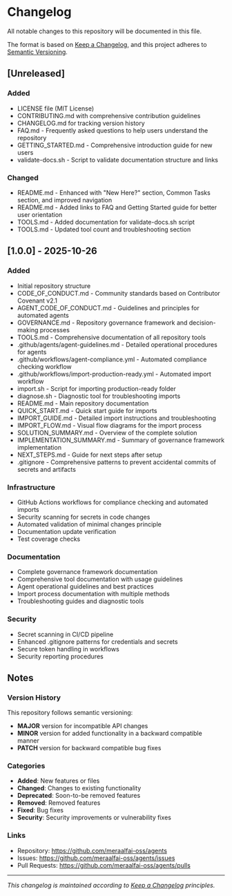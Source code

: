 # Changelog

All notable changes to this repository will be documented in this file.

The format is based on [Keep a Changelog](https://keepachangelog.com/en/1.0.0/),
and this project adheres to [Semantic Versioning](https://semver.org/spec/v2.0.0.html).

## [Unreleased]

### Added
- LICENSE file (MIT License)
- CONTRIBUTING.md with comprehensive contribution guidelines
- CHANGELOG.md for tracking version history
- FAQ.md - Frequently asked questions to help users understand the repository
- GETTING_STARTED.md - Comprehensive introduction guide for new users
- validate-docs.sh - Script to validate documentation structure and links

### Changed
- README.md - Enhanced with "New Here?" section, Common Tasks section, and improved navigation
- README.md - Added links to FAQ and Getting Started guide for better user orientation
- TOOLS.md - Added documentation for validate-docs.sh script
- TOOLS.md - Updated tool count and troubleshooting section

## [1.0.0] - 2025-10-26

### Added
- Initial repository structure
- CODE_OF_CONDUCT.md - Community standards based on Contributor Covenant v2.1
- AGENT_CODE_OF_CONDUCT.md - Guidelines and principles for automated agents
- GOVERNANCE.md - Repository governance framework and decision-making processes
- TOOLS.md - Comprehensive documentation of all repository tools
- .github/agents/agent-guidelines.md - Detailed operational procedures for agents
- .github/workflows/agent-compliance.yml - Automated compliance checking workflow
- .github/workflows/import-production-ready.yml - Automated import workflow
- import.sh - Script for importing production-ready folder
- diagnose.sh - Diagnostic tool for troubleshooting imports
- README.md - Main repository documentation
- QUICK_START.md - Quick start guide for imports
- IMPORT_GUIDE.md - Detailed import instructions and troubleshooting
- IMPORT_FLOW.md - Visual flow diagrams for the import process
- SOLUTION_SUMMARY.md - Overview of the complete solution
- IMPLEMENTATION_SUMMARY.md - Summary of governance framework implementation
- NEXT_STEPS.md - Guide for next steps after setup
- .gitignore - Comprehensive patterns to prevent accidental commits of secrets and artifacts

### Infrastructure
- GitHub Actions workflows for compliance checking and automated imports
- Security scanning for secrets in code changes
- Automated validation of minimal changes principle
- Documentation update verification
- Test coverage checks

### Documentation
- Complete governance framework documentation
- Comprehensive tool documentation with usage guidelines
- Agent operational guidelines and best practices
- Import process documentation with multiple methods
- Troubleshooting guides and diagnostic tools

### Security
- Secret scanning in CI/CD pipeline
- Enhanced .gitignore patterns for credentials and secrets
- Secure token handling in workflows
- Security reporting procedures

## Notes

### Version History
This repository follows semantic versioning:
- **MAJOR** version for incompatible API changes
- **MINOR** version for added functionality in a backward compatible manner
- **PATCH** version for backward compatible bug fixes

### Categories
- **Added**: New features or files
- **Changed**: Changes to existing functionality
- **Deprecated**: Soon-to-be removed features
- **Removed**: Removed features
- **Fixed**: Bug fixes
- **Security**: Security improvements or vulnerability fixes

### Links
- Repository: https://github.com/meraalfai-oss/agents
- Issues: https://github.com/meraalfai-oss/agents/issues
- Pull Requests: https://github.com/meraalfai-oss/agents/pulls

---

*This changelog is maintained according to [Keep a Changelog](https://keepachangelog.com/) principles.*

